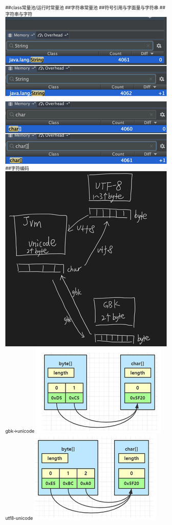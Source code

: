 ##class常量池/运行时常量池
##字符串常量池
##符号引用与字面量与字符串
##字符串与字符
![](.z_03_class常量池_运行时常量池_字符串对象常量池_images/b7315e4c.png)
![](.z_03_class常量池_运行时常量池_字符串对象常量池_images/3e0ae05c.png)

![](.z_03_class常量池_运行时常量池_字符串对象常量池_images/af6baebf.png)
![](.z_03_class常量池_运行时常量池_字符串对象常量池_images/412620aa.png)
##字符编码
[](https://zhuanlan.zhihu.com/p/110307661)
![](.z_03_class常量池_运行时常量池_字符串对象常量池_images/9ebc9d4a.png)
gbk->unicode
![](.z_03_class常量池_运行时常量池_字符串对象常量池_images/8b9f9948.png)
utf8-unicode
![](.z_03_class常量池_运行时常量池_字符串对象常量池_images/2517c94e.png)
